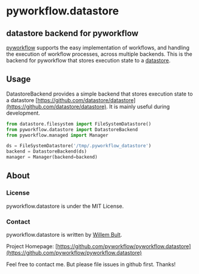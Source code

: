 # pyworkflow.datastore

## datastore backend for pyworkflow

[pyworkflow](http://github.com/pyworkflow/pyworkflow) supports the easy implementation of workflows, and handling the
execution of workflow processes, across multiple backends. This is the
backend for pyworkflow that stores execution state to a [datastore](https://github.com/datastore/datastore).

## Usage

DatastoreBackend provides a simple backend that stores execution state to a
datastore [https://github.com/datastore/datastore](https://github.com/datastore/datastore). It is mainly useful 
during development.

````python
from datastore.filesystem import FileSystemDatastore()
from pyworkflow.datastore import DatastoreBackend
from pyworkflow.managed import Manager

ds = FileSystemDatastore('/tmp/.pyworkflow_datastore')
backend = DatastoreBackend(ds)
manager = Manager(backend=backend)
````

## About

### License

pyworkflow.datastore is under the MIT License.

### Contact

pyworkflow.datastore is written by [Willem Bult](https://github.com/willembult).

Project Homepage: [https://github.com/pyworkflow/pyworkflow.datastore](https://github.com/pyworkflow/pyworkflow.datastore)

Feel free to contact me. But please file issues in github first. Thanks!
